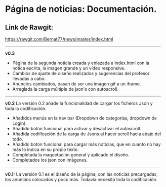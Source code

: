 # Página de noticias: Documentación.


## Link de Rawgit:
https://rawgit.com/Bernat77/news/master/index.html

---

**v0.3**
* Página de la segunda notícia creada y enlazada a index.html con la notica escrita, la imagen grande y un vídeo responsive.
* Cambios de ajuste de diseño realizados y sugerencias del profesor llevadas a cabo.
* Anuncios cambiados, pasan de ser una imagen gif a un iframe.
* Arreglada la carga múltiple de json's con autoscroll.
---
**v0.2**
La versión 0.2 añade la funcionalidad de cargar los ficheros Json y toda la codificación.

* Añadidos menús en la nav bar (Dropdown de categorías, dropdown de Login).
* Añadido botón funcional para activar y desactivar el autoscroll.
* Añadida codificación de la carga de Jsons al hacer scroll hacia abajo del todo.
* Añadido botón funcional para cargar más noticias, que en cuanto no hay más lo indica en su propio texto.
* Completada la maquetación general y aplicado el diseño.
* Completados los json con imágenes.

---

**v0.1:**
La versión 0.1 es el diseño de la página, con las noticias precargadas, los anuncios colocados y poco más. Todavía necesita toda la codificación.
